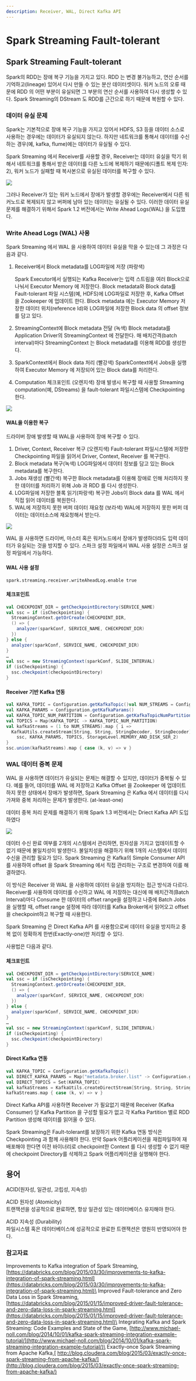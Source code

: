 ```yaml
---
description: Receiver, WAL, Direct Kafka API
---
```


# Spark Streaming Fault-tolerant

## Spark Streaming Fault-tolerant

Spark의 RDD는 장애 복구 기능을 가지고 있다. RDD 는 변경 불가능하고, 연산 순서를 기억하고(lineage) 있어서 다시 만들 수 있는 분산 데이터셋이다. 워커 노드의 오류 때문에 RDD 의 어떤 부분이 유실되면 그 부분의 연산 순서를 사용하여 다시 생성할 수 있다. Spark Streaming의 DStream 도 RDD를 근간으로 하기 때문에 복원할 수 있다.

### 데이터 유실 문제

Spark는 기본적으로 장애 복구 기능을 가지고 있어서 HDFS, S3 등을 데이터 소스로 사용하는 경우에는 데이터가 유실되지 않는다. 하지만 네트워크를 통해서 데이터를 수신하는 경우(예, kafka, flume)에는 데이터가 유실될 수 있다.

Spark Streaming 에서 Receiver를 사용할 경우, Receiver는 데이터 유실을 막기 위해서 네트워크를 통해서 받은 데이터를 다른 노드에 복제하기 때문에(디폴트 복제 인자: 2), 워커 노드가 실패할 때 복사본으로 유실된 데이터를 복구할 수 있다.



![](https://cdn-images-1.medium.com/max/1200/0\*Ac6mypYy41d63Vv6)

그러나 Receiver가 있는 워커 노드에서 장애가 발생할 경우에는 Receiver에서 다른 워커노드로 복제되지 않고 버퍼에 남아 있는 데이터는 유실될 수 있다. 이러한 데이터 유실 문제를 해결하기 위해서 Spark 1.2 버전에서는 Write Ahead Logs(WAL) 을 도입했다.

### Write Ahead Logs (WAL) 사용

Spark Streaming 에서 WAL 을 사용하여 데이터 유실을 막을 수 있는데 그 과정은 다음과 같다.

1.  Receiver에서 Block metadata를 LOG파일에 저장 (파랑색)

    Spark Executor에서 실행되는 Kafka Receiver는 입력 스트림을 여러 Block으로 나눠서 Executor Memory 에 저장한다. Block metadata와 Block data를 Fault-tolerant 파일 시스템(예, HDFS)에 LOG파일로 저장한 후, Kafka Offset 을 Zookeeper 에 업데이트 한다. Block metadata 에는 Executor Memory 저장한 데이터 위치(reference Id)와 LOG파일에 저장한 Block data 의 offset 정보를 담고 있다.
2. StreamingContext에 Block metadata 전달 (녹색) Block metadata를 Application Driver의 StreamingContext 에 전달한다. 매 배치간격(batch interval)마다 StreamingContext 는 Block metadata를 이용해 RDD를 생성한다.
3. SparkContext에서 Block data 처리 (빨강색) SparkContext에서 Jobs을 실행하여 Executor Memory 에 저장되어 있는 Block data를 처리한다.
4. Computation 체크포인트 (오렌지색) 장애 발생시 복구할 때 사용할 Streaming computation(예, DStreams) 을 fault-tolerant 파일시스템에 Checkpointing 한다.

![](https://cdn-images-1.medium.com/max/1200/0\*LVRCVZ3HFMjWfcnO)

#### **WAL을 이용한 복구**

드라이버 장애 발생할 때 WAL을 사용하여 장애 복구할 수 있다.

1. Driver, Context, Receiver 복구 (오렌지색) Fault-tolerant 파일시스템에 저장한 Checkpointing 파일을 읽어서 Driver, Context, Receiver 를 복구한다.
2. Block metadata 복구(녹색) LOG파일에서 데이터 정보를 담고 있는 Block metadata를 복구한다.
3. Jobs 재생성 (빨간색) 복구한 Block metadata를 이용해 장애로 인해 처리하지 못한 데이터를 처리하기 위해 Job 과 RDD 를 다시 생성한다.
4. LOG파일에 저장한 블록 읽기(파랑색) 복구한 Jobs이 Block data 를 WAL 에서 직접 읽어 데이터를 복원한다.
5. WAL에 저장하지 못한 버퍼 데이터 재요청 (보라색) WAL에 저장하지 못한 버퍼 데이터는 데이터소스에 재요청해서 받는다.



![](https://cdn-images-1.medium.com/max/1200/0\*zmR5T7zJLvE0He-g)

WAL 을 사용하면 드라이버, 마스터 혹은 워커노드에서 장애가 발생하더라도 입력 데이터가 유실되는 것을 방지할 수 있다. 스파크 설정 파일에서 WAL 사용 설정은 스파크 설정 파일에서 가능하다.

#### WAL 사용 설정

```bash
spark.streaming.receiver.writeAheadLog.enable true
```

#### 체크포인트

```scala
val CHECKPOINT_DIR = getCheckpointDirectory(SERVICE_NAME)
val ssc = if (isCheckpointing) {
  StreamingContext.getOrCreate(CHECKPOINT_DIR,
  () => {
    analyzer(sparkConf, SERVICE_NAME, CHECKPOINT_DIR)
  })
} else {
  analyzer(sparkConf, SERVICE_NAME, CHECKPOINT_DIR)
}
…
val ssc = new StreamingContext(sparkConf, SLIDE_INTERVAL)
if (isCheckpointing) {
  ssc.checkpoint(checkpointDirectory)
}
```

#### Receiver 기반 Kafka 연동

```scala
val KAFKA_TOPIC = Configuration.getKafkaTopic()val NUM_STREAMS = Configuration.getKafkaNumStreams()
val KAFKA_PARAMS = Configuration.getKafkaParams()
val KAFKA_TOPIC_NUM_PARTITION = Configuration.getKafkaTopicNumPartition()
val TOPICS = Map(KAFKA_TOPIC -> KAFKA_TOPIC_NUM_PARTITION)
val kafkaStreams = (1 to NUM_STREAMS).map { i =>
  KafkaUtils.createStream[String, String, StringDecoder, StringDecoder](
    ssc, KAFKA_PARAMS, TOPICS, StorageLevel.MEMORY_AND_DISK_SER_2)
}
ssc.union(kafkaStreams).map { case (k, v) => v }
```

### WAL 데이터 중복 문제

WAL 을 사용하면 데이터가 유실되는 문제는 해결할 수 있지만, 데이터가 중복될 수 있다. 예를 들어, 데이터를 WAL 에 저장하고 Kafka Offset 을 Zookeeper 에 업데이트하지 못한 상태에서 장애가 발생하면, Spark Streaming 은 Kafka 에서 데이터를 다시 가져와 중복 처리하는 문제가 발생한다. (at-least-one)

데이터 중복 처리 문제를 해결하기 위해 Spark 1.3 버전에서는 Driect Kafka API 도입하였다



![](https://cdn-images-1.medium.com/max/1200/0\*SKkd6iATOTF-71BZ)

데이터 수신 완료 여부를 2개의 시스템에서 관리하면, 원자성을 가지고 업데이트할 수 없기 때문에 불일치성이 발생한다. 불일치성을 해결하기 위해 1개의 시스템에서 데이터 수신을 관리할 필요가 있다. Spark Streaming 은 Kafka의 Simple Consumer API 를 사용하여 offset 을 Spark Streaming 에서 직접 관리하는 구조로 변경하여 이를 해결하였다.

이 방식은 Receiver 와 WAL 을 사용하여 데이터 유실을 방지하는 접근 방식과 다르다. Receiver를 사용하여 데이터를 수신하고 WAL 에 저장하는 대신에 매 배치간격(Batch Interval)마다 Consume 한 데이터의 offset range을 설정하고 나중에 Batch Jobs을 실행할 때, offset range 설정에 따라 데이터를 Kafka Broker에서 읽어오고 offset을 checkpoint하고 복구할 때 사용한다.

Spark Streaming 은 Direct Kafka API 를 사용함으로써 데이터 유실을 방지하고 중복 없이 정확하게 한번(Exactly-one)만 처리할 수 있다.

사용법은 다음과 같다.

#### **체크포인트**

```scala
val CHECKPOINT_DIR = getCheckpointDirectory(SERVICE_NAME)
val ssc = if (isCheckpointing) {
  StreamingContext.getOrCreate(CHECKPOINT_DIR,
  () => {
    analyzer(sparkConf, SERVICE_NAME, CHECKPOINT_DIR)
  })
} else {
  analyzer(sparkConf, SERVICE_NAME, CHECKPOINT_DIR)
}
…
val ssc = new StreamingContext(sparkConf, SLIDE_INTERVAL)
if (isCheckpointing) {
  ssc.checkpoint(checkpointDirectory)
}
```

#### **Direct Kafka 연동**

```scala
val KAFKA_TOPIC = Configuration.getKafkaTopic()
val DIRECT_KAFKA_PARAMS = Map("metadata.broker.list" -> Configuration.getKafkaBrokerList)
val DIRECT_TOPICS = Set(KAFKA_TOPIC)
val kafkaStreams = KafkaUtils.createDirectStream[String, String, StringDecoder, StringDecoder](ssc, DIRECT_KAFKA_PARAMS, DIRECT_TOPICS)
kafkaStreams.map { case (k, v) => v }
```

Direct Kafka API를 사용하면 Receiver 가 필요없기 때문에 Receiver (Kafka Consumer) 당 Kafka Partition 을 구성할 필요가 없고 각 Kafka Partition 별로 RDD Partition 생성해 데이터를 읽어올 수 있다.

Spark Streaming은 Fault-tolerant를 보장하기 위한 Kafka 연동 방식은 Checkpointing 과 함께 사용해야 한다. 만약 Spark 어플리케이션을 재컴파일하여 재배포해야 한다면 이전 바이너리로 checkpoint한 Context 를 다시 생성할 수 없기 때문에 checkpoint Directory를 삭제하고 Spark 어플리케이션을 실행해야 한다.

## 용어

ACID(원자성, 일관성, 고립성, 지속성)

ACID 원자성 (Atomicity)\
트랜잭션을 성공적으로 완료하면, 항상 일관성 있는 데이터베이스 유지해야 한다.

ACID 지속성 (Durability)\
파일시스템 혹은 데이터베이스에 성공적으로 완료한 트랜잭션은 영원히 반영되어야 한다.

### 참고자료

Improvements to Kafka integration of Spark Streaming, [https://databricks.com/blog/2015/03/30/improvements-to-kafka-integration-of-spark-streaming.html](https://databricks.com/blog/2015/03/30/improvements-to-kafka-integration-of-spark-streaming.html)\
Improved Fault-tolerance and Zero Data Loss in Spark Streaming, [https://databricks.com/blog/2015/01/15/improved-driver-fault-tolerance-and-zero-data-loss-in-spark-streaming.html](https://databricks.com/blog/2015/01/15/improved-driver-fault-tolerance-and-zero-data-loss-in-spark-streaming.html)\
Integrating Kafka and Spark Streaming: Code Examples and State of the Game, [http://www.michael-noll.com/blog/2014/10/01/kafka-spark-streaming-integration-example-tutorial/](http://www.michael-noll.com/blog/2014/10/01/kafka-spark-streaming-integration-example-tutorial/)\
Exactly-once Spark Streaming from Apache Kafka,[ http://blog.cloudera.com/blog/2015/03/exactly-once-spark-streaming-from-apache-kafka/](http://blog.cloudera.com/blog/2015/03/exactly-once-spark-streaming-from-apache-kafka/)

